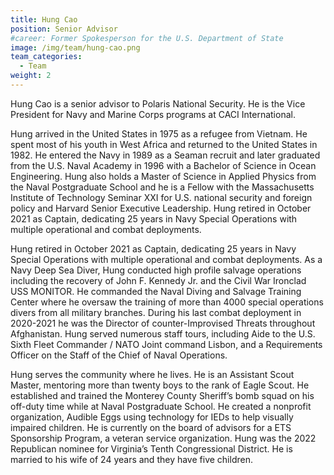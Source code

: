 ```yaml
---
title: Hung Cao
position: Senior Advisor
#career: Former Spokesperson for the U.S. Department of State
image: /img/team/hung-cao.png
team_categories:
  - Team
weight: 2
---
```


Hung Cao is a senior advisor to Polaris National Security. He is the Vice President for Navy and Marine Corps programs at CACI International.

Hung arrived in the United States in 1975 as a refugee from Vietnam. He spent most of his youth in West Africa and returned to the United States in 1982. He entered the Navy in 1989 as a Seaman recruit and later graduated from the U.S. Naval Academy in 1996 with a Bachelor of Science in Ocean Engineering. Hung also holds a Master of Science in Applied Physics from the Naval Postgraduate School and he is a Fellow with the Massachusetts Institute of Technology Seminar XXI for U.S. national security and foreign policy and Harvard Senior Executive Leadership. Hung retired in October 2021 as Captain, dedicating 25 years in Navy Special Operations with multiple operational and combat deployments.

Hung retired in October 2021 as Captain, dedicating 25 years in Navy Special Operations with multiple operational and combat deployments. As a Navy Deep Sea Diver, Hung conducted high profile salvage operations including the recovery of John F. Kennedy Jr. and the Civil War Ironclad USS MONITOR. He commanded the Naval Diving and Salvage Training Center where he oversaw the training of more than 4000 special operations divers from all military branches. During his last combat deployment in 2020-2021 he was the Director of counter-Improvised Threats throughout Afghanistan. Hung served numerous staff tours, including Aide to the U.S. Sixth Fleet Commander / NATO Joint command Lisbon, and a Requirements Officer on the Staff of the Chief of Naval Operations.

Hung serves the community where he lives. He is an Assistant Scout Master, mentoring more than twenty boys to the rank of Eagle Scout. He established and trained the Monterey County Sheriff’s bomb squad on his off-duty time while at Naval Postgraduate School. He created a nonprofit organization, Audible Eggs using technology for IEDs to help visually impaired children. He is currently on the board of advisors for a ETS Sponsorship Program, a veteran service organization. Hung was the 2022 Republican nominee for Virginia’s Tenth Congressional District. He is married to his wife of 24 years and they have five children.